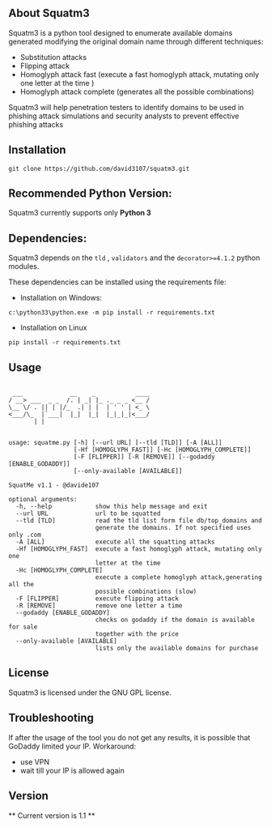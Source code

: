## About Squatm3 

Squatm3 is a python tool designed to enumerate available domains generated modifying the original domain name through different techniques:

-	Substitution attacks
-	Flipping attack
- 	Homoglyph attack fast (execute a fast homoglyph attack, mutating only one letter at the time )
-   Homoglyph attack complete (generates all the possible combinations)

Squatm3 will help penetration testers to identify domains to be used in phishing attack simulations and security analysts to prevent effective phishing attacks



## Installation

```
git clone https://github.com/david3107/squatm3.git
```

## Recommended Python Version:

Squatm3 currently supports only **Python 3** 


## Dependencies:

Squatm3 depends on the `tld` , `validators` and the `decorator>=4.1.2` python modules.

These dependencies can be installed using the requirements file:

- Installation on Windows:
```
c:\python33\python.exe -m pip install -r requirements.txt
```
- Installation on Linux
```
pip install -r requirements.txt
```

## Usage
```

 ___             __    _           ____
/ __> ___  _ _  /. | _| |_ ._ _ _ <__ /
\__ \/ . || | |/_  .| | |  | ' ' | <_ \
<___/\_  |`___|  |_|  |_|  |_|_|_|<___/
       | |


usage: squatme.py [-h] [--url URL] [--tld [TLD]] [-A [ALL]]
                  [-Hf [HOMOGLYPH_FAST]] [-Hc [HOMOGLYPH_COMPLETE]]
                  [-F [FLIPPER]] [-R [REMOVE]] [--godaddy [ENABLE_GODADDY]]
                  [--only-available [AVAILABLE]]

SquatMe v1.1 - @davide107

optional arguments:
  -h, --help            show this help message and exit
  --url URL             url to be squatted
  --tld [TLD]           read the tld list form file db/top_domains and
                        generate the domains. If not specified uses only .com
  -A [ALL]              execute all the squatting attacks
  -Hf [HOMOGLYPH_FAST]  execute a fast homoglyph attack, mutating only one
                        letter at the time
  -Hc [HOMOGLYPH_COMPLETE]
                        execute a complete homoglyph attack,generating all the
                        possible combinations (slow)
  -F [FLIPPER]          execute flipping attack
  -R [REMOVE]           remove one letter a time
  --godaddy [ENABLE_GODADDY]
                        checks on godaddy if the domain is available for sale
                        together with the price
  --only-available [AVAILABLE]
                        lists only the available domains for purchase
```

## License

Squatm3 is licensed under the GNU GPL license.

## Troubleshooting

If after the usage of the tool you do not get any results, it is possible that GoDaddy limited your IP. Workaround:

-	use VPN
- wait till your IP is allowed again

## Version
** Current version is 1.1 **
